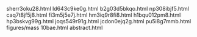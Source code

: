 sherr3oku28.html
ld643c9ke0g.html
b2g03d5bkqo.html
np308ibjf5.html
caq7t8jf5j8.html
fi3m5j5e7j.html
hm3iq9r8fi8.html
h1bqu012pm8.html
hp3bskvg99g.html
joqs549r91g.html
jcdon0ejq2g.html
pu5i8g7mmb.html
figures/mass
10bae.html
abstract.html